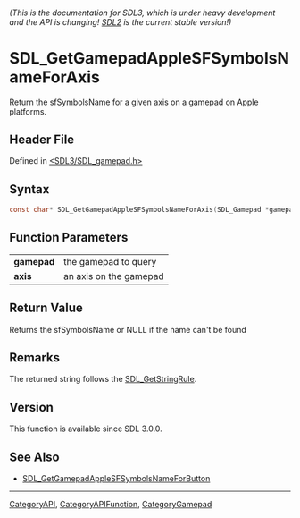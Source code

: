 ###### (This is the documentation for SDL3, which is under heavy development and the API is changing! [SDL2](https://wiki.libsdl.org/SDL2/) is the current stable version!)
# SDL_GetGamepadAppleSFSymbolsNameForAxis

Return the sfSymbolsName for a given axis on a gamepad on Apple platforms.

## Header File

Defined in [<SDL3/SDL_gamepad.h>](https://github.com/libsdl-org/SDL/blob/main/include/SDL3/SDL_gamepad.h)

## Syntax

```c
const char* SDL_GetGamepadAppleSFSymbolsNameForAxis(SDL_Gamepad *gamepad, SDL_GamepadAxis axis);
```

## Function Parameters

|                 |                        |
| --------------- | ---------------------- |
| **gamepad**     | the gamepad to query   |
| **axis**        | an axis on the gamepad |

## Return Value

Returns the sfSymbolsName or NULL if the name can't be found

## Remarks

The returned string follows the [SDL_GetStringRule](SDL_GetStringRule).

## Version

This function is available since SDL 3.0.0.

## See Also

- [SDL_GetGamepadAppleSFSymbolsNameForButton](SDL_GetGamepadAppleSFSymbolsNameForButton)

----
[CategoryAPI](CategoryAPI), [CategoryAPIFunction](CategoryAPIFunction), [CategoryGamepad](CategoryGamepad)

